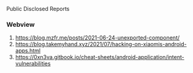
Public Disclosed Reports 

### Webview 

1. https://blog.mzfr.me/posts/2021-06-24-unexported-component/
2. https://blog.takemyhand.xyz/2021/07/hacking-on-xiaomis-android-apps.html
2. https://0xn3va.gitbook.io/cheat-sheets/android-application/intent-vulnerabilities
